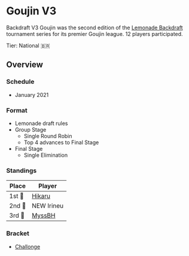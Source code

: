 # Goujin V3

Backdraft V3 Goujin was the second edition of the [Lemonade Backdraft](bdmain.md) tournament series for its premier Goujin league.
12 players participated.

Tier: National :brazil:

## Overview

### Schedule
- January 2021

### Format
- Lemonade draft rules
- Group Stage
    - Single Round Robin 
    - Top 4 advances to Final Stage
- Final Stage
    - Single Elimination

### Standings

|Place|Player|
|-|-|
|1st :1st_place_medal:| [Hikaru](../../players/brazilian/atticoos.md) |
|2nd :2nd_place_medal:| NEW Irineu |
|3rd :3rd_place_medal:| [MyssBH](../../players/brazilian/myssbh.md) |

### Bracket
- [Challonge](https://challonge.com/gooujinv3)